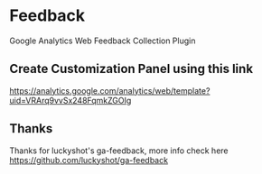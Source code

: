 # Feedback
Google Analytics Web Feedback Collection Plugin

## Create Customization Panel using this link

https://analytics.google.com/analytics/web/template?uid=VRArq9vvSx248FqmkZGOIg


## Thanks

Thanks for luckyshot's ga-feedback, more info check here
https://github.com/luckyshot/ga-feedback